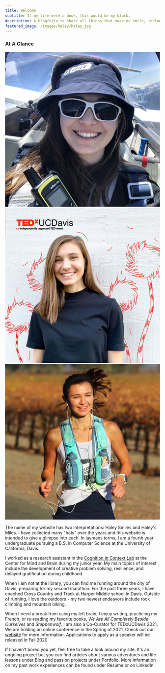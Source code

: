 ```yaml
---
title: Welcome
subtitle: If my life were a book, this would be my blurb.
description: A blogfolio to share all things that make me smile, including running many miles
featured_image: /images/haley/haley.jpg
---
```


### At A Glance

<div class="gallery" data-columns="1">
    <img src="/images/haley/haley-flight.jpg">
    <img src="/images/haley/haley-ted.jpg">
    <img src="/images/haley/haley-20-miles.jpg">
</div>

The name of my website has two interpretations: Haley Smiles and Haley's Miles. I have collected many "hats" over the years and this website is intended to give a glimpse into each. In laymans terms, I am a fourth year undergraduate pursuing a B.S. in Computer Science at the University of California, Davis.

I worked as a research assistant in the [Cognition in Context Lab](https://cognitionincontext.ucdavis.edu) at the Center for Mind and Brain during my junior year. My main topics of interest include the development of creative problem solving, resilience, and delayed gratification during childhood.

When I am not at the library, you can find me running around the city of Davis, preparing for my second marathon. For the past three years, I have coached Cross Country and Track at Harper Middle school in Davis. Outside of running, I love the outdoors - my two newest endeavors include rock climbing and mountain biking.

When I need a break from using my left brain, I enjoy writing, practicing my French, or re-reading my favorite books, *We Are All Completely Beside Ourselves* and *Steppenwolf*. I am also a Co-Curator for TEDxUCDavis 2021. We are holding an online conference in the Spring of 2021. Check out our [website](http://www.tedxucdavis.org) for more information. Applications to apply as a speaker will be released in Fall 2020.

If I haven't bored you yet, feel free to take a look around my site. It's an ongoing project but you can find articles about various adventures and life lessons under Blog and passion projects under Portfolio. More information on my past work experiences can be found under Resume or on LinkedIn.